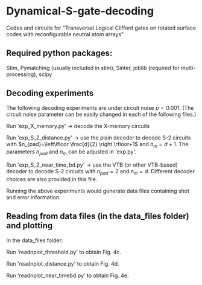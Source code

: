 # Dynamical-S-gate-decoding
Codes and circuits for "Transversal Logical Clifford gates on rotated surface codes with reconfigurable neutral atom arrays"

## Required python packages:

Stim, Pymatching (usually included in stim), Sinter, joblib (required for multi-processing), scipy

## Decoding experiments
The following decoding experiments are under circuit noise $p=0.001$. (The circuit noise parameter can be easily changed
in each of the following files.) 

Run 'exp_X_memory.py' -> decode the X-memory circuits

Run 'exp_S_2_distance.py' -> use the plain decoder to decode S-2 circuits with $n_{pad}=\left\lfloor \frac{d}{2} \right \rfloor+1$ and 
$n_{m}=d+1$. The parameters $n_{pad}$ and $n_{m}$ can be adjusted in 'exp.py'.

Run 'exp_S_2_near_time_bd.py' -> use the VTB (or other VTB-based) decoder to decode S-2 circuits with $n_{pad}=2$ and $n_{m}=d$. 
Different decoder choices are also provided in this file. 

Running the above experiments would generate data files containing shot and error information. 


## Reading from data files (in the data_files folder) and plotting
In the data_files folder:

Run 'readnplot_threshold.py' to obtain Fig. 4c.

Run 'readnplot_distance.py' to obtain Fig. 4d.

Run 'readnplot_near_timebd.py' to obtain Fig. 4e. 

